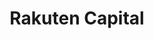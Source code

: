 ---
layout: firm_page
title: "Rakuten Capital"
id: "capital.rakuten.com"
permalink: "/rakutencapitalcapital.rakuten.com/"
website: "https://capital.rakuten.com"
offices: "Tokyo (Japan), Luxembourg (Luxembourg), San Mateo (United States), Singapore (Singapore)"
investment_stages: "Seed, Series A, Series B"
portfolio_companies: "Careem, Carousell, GoTo, Lyft, Pinterest, Upstart, BlueVine, Azimo, Currencycloud, Acorns, Fever, Twid, PremFina, Glovo, airweave, Genesis Healthcare, dacadoo, from scratch, Simplesurance, Folio, Baaz, KINS, DAITO, TeraWatt, hacomono, TENTIAL, Toon Cracker, DEA, Ubie, BASE, JEPLAN, Bejewel, Proof of Impact, Aimed, mov, Leal, Petokoto, SYLA, Cariuma, Honest Bank, Secai Marche, AWL, Robin io, Airalo, Taster, Verishop, RedDoorz, ShopBack, Uncover Truth, Black Fish, Okan, Cyndx, Toranotec, Wepay"
portfolio_link: "https://capital.rakuten.com/#portfolio"
investment_markets: "Fintech, Mobility, E-commerce, Information Technology, Payments, Lending, Asset Management, FX/Remittances, Insurance, Blockchain, Healthcare, Digital Media, Commerce, Communications, Marketing, Sustainability"
founded_year: "2014"
description: "Rakuten Capital is the corporate venture capital arm of Rakuten Group. It invests in and provides operational support to transformative startups globally, focusing on Commerce, Communications, Marketing, Financial Services, Mobility, and Healthcare."
linkedin: "https://www.linkedin.com/company/rakuten-capital"
twitter: ""
instagram: ""
team_page: "https://capital.rakuten.com/#team"
investor_type: "Corporate VC"
crunchbase: "https://www.crunchbase.com/organization/rakuten-capital"
pitchbook: "https://pitchbook.com/profiles/investor/166304-08"

# SEO Optimization
meta_title: "Rakuten Capital - VC Firm - projectstartups.com"
meta_description: "Rakuten Capital, Rakuten Capital is the corporate venture capital arm of Rakuten Group. It invests in and provides operational support to transformative startups globa..."
meta_keywords: "Rakuten Capital, Fintech, Mobility, E-commerce, Information Technology, Payments, Lending, Asset Management, FX/Remittances, Insurance, Blockchain, Healthcare, Digital Media, Commerce, Communications, Marketing, Sustainability, VC firm, venture capital, startup investor, projectstartups.com"
canonical_url: "https://vc.projectstartups.com/rakutencapitalcapital.rakuten.com/"
---